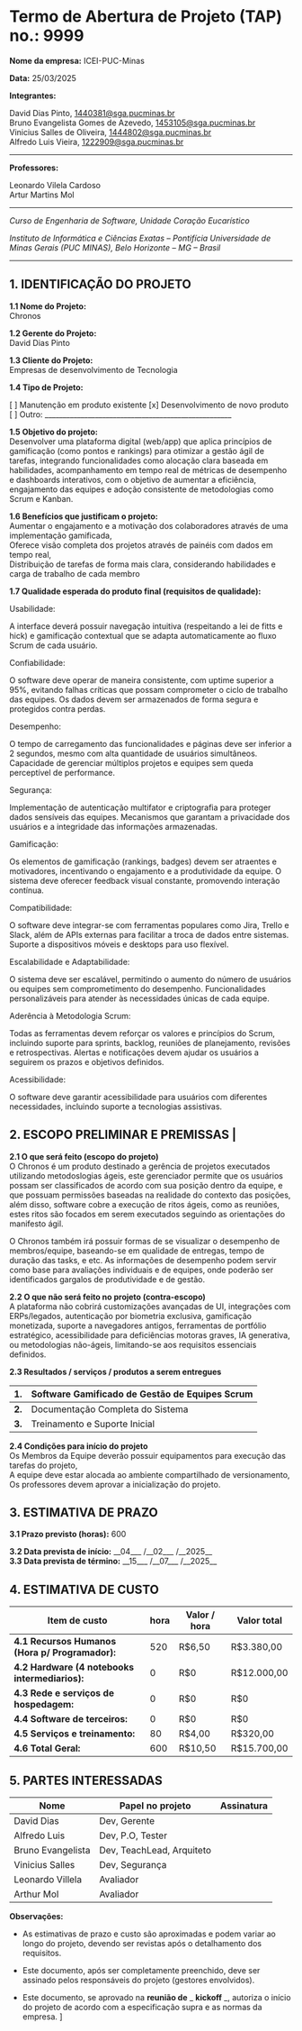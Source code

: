 # Termo de Abertura de Projeto (TAP) no.: 9999

**Nome da empresa:**
ICEI-PUC-Minas

**Data:**
25/03/2025

**Integrantes:**

David Dias Pinto, 1440381@sga.pucminas.br<br>
Bruno Evangelista Gomes de Azevedo, 1453105@sga.pucminas.br<br>
Vinicius Salles de Oliveira, 1444802@sga.pucminas.br<br>
Alfredo Luis Vieira, 1222909@sga.pucminas.br

---

**Professores:**

Leonardo Vilela Cardoso<br>
Artur Martins Mol

---

_Curso de Engenharia de Software, Unidade Coração Eucarístico_

_Instituto de Informática e Ciências Exatas – Pontifícia Universidade de Minas Gerais (PUC MINAS), Belo Horizonte – MG – Brasil_

---

## 1. IDENTIFICAÇÃO DO PROJETO

**1.1 Nome do Projeto:** <br>
Chronos

**1.2 Gerente do Projeto:** <br>
David Dias Pinto

**1.3 Cliente do Projeto:** <br>
Empresas de desenvolvimento de Tecnologia

**1.4 Tipo de Projeto:**

[ ] Manutenção em produto existente
[x] Desenvolvimento de novo produto
[ ] Outro: \_\_\_\_\_\_\_\_\_\_\_\_\_\_\_\_\_\_\_\_\_\_\_\_\_\_\_\_\_\_\_\_\_\_\_\_\_\_\_\_\_\_\_\_\_\_\_\_\_\_\_\_

**1.5 Objetivo do projeto:** <br>
 Desenvolver uma plataforma digital (web/app) que aplica princípios de gamificação (como pontos e rankings) para otimizar a gestão ágil de tarefas, integrando funcionalidades como alocação clara baseada em habilidades, acompanhamento em tempo real de métricas de desempenho e dashboards interativos, com o objetivo de aumentar a eficiência, engajamento das equipes e adoção consistente de metodologias como Scrum e Kanban.
 
**1.6 Benefícios que justificam o projeto:** <br>
Aumentar o engajamento e a motivação dos colaboradores através de uma implementação gamificada,<br>
Oferece visão completa dos projetos através de painéis com dados em tempo real,<br>
Distribuição de tarefas de forma mais clara, considerando habilidades e carga de trabalho de cada membro<br>


**1.7 Qualidade esperada do produto final (requisitos de qualidade):** <br>

Usabilidade:

A interface deverá possuir navegação intuitiva (respeitando a lei de fitts e hick) e gamificação contextual que se adapta automaticamente ao fluxo Scrum de cada usuário.

Confiabilidade:

O software deve operar de maneira consistente, com uptime superior a 95%, evitando falhas críticas que possam comprometer o ciclo de trabalho das equipes.
Os dados devem ser armazenados de forma segura e protegidos contra perdas.

Desempenho:

O tempo de carregamento das funcionalidades e páginas deve ser inferior a 2 segundos, mesmo com alta quantidade de usuários simultâneos.
Capacidade de gerenciar múltiplos projetos e equipes sem queda perceptível de performance.

Segurança:

Implementação de autenticação multifator e criptografia para proteger dados sensíveis das equipes.
Mecanismos que garantam a privacidade dos usuários e a integridade das informações armazenadas.

Gamificação:

Os elementos de gamificação (rankings, badges) devem ser atraentes e motivadores, incentivando o engajamento e a produtividade da equipe.
O sistema deve oferecer feedback visual constante, promovendo interação contínua.

Compatibilidade:

O software deve integrar-se com ferramentas populares como Jira, Trello e Slack, além de APIs externas para facilitar a troca de dados entre sistemas.
Suporte a dispositivos móveis e desktops para uso flexível.

Escalabilidade e Adaptabilidade:

O sistema deve ser escalável, permitindo o aumento do número de usuários ou equipes sem comprometimento do desempenho.
Funcionalidades personalizáveis para atender às necessidades únicas de cada equipe.

Aderência à Metodologia Scrum:

Todas as ferramentas devem reforçar os valores e princípios do Scrum, incluindo suporte para sprints, backlog, reuniões de planejamento, revisões e retrospectivas.
Alertas e notificações devem ajudar os usuários a seguirem os prazos e objetivos definidos.

Acessibilidade:

O software deve garantir acessibilidade para usuários com diferentes necessidades, incluindo suporte a tecnologias assistivas.


## **2. ESCOPO PRELIMINAR E PREMISSAS** |

**2.1 O que será feito (escopo do projeto)** <br>
O Chronos é um produto destinado a gerência de projetos executados utilizando metodoslogias ágeis, este gerenciador permite que os usuários possam ser classificados de acordo com sua posição dentro da equipe, e que possuam permissões baseadas na realidade do contexto das posições, além disso, software cobre a execução de ritos ágeis, como as reuniões, estes ritos são focados em serem executados seguindo as orientações do manifesto ágil.

O Chronos também irá possuir formas de se visualizar o desempenho de membros/equipe, baseando-se em qualidade de entregas, tempo de duração das tasks, e etc. As informações de desempenho podem servir como base para avaliações individuais e de equipes, onde poderão ser identificados gargalos de produtividade e de gestão.

**2.2 O que não será feito no projeto (contra-escopo)** <br>
A plataforma não cobrirá customizações avançadas de UI, integrações com ERPs/legados, autenticação por biometria exclusiva, gamificação monetizada, suporte a navegadores antigos, ferramentas de portfólio estratégico, acessibilidade para deficiências motoras graves, IA generativa, ou metodologias não-ágeis, limitando-se aos requisitos essenciais definidos.

**2.3 Resultados / serviços / produtos a serem entregues**

| **1.** |  Software Gamificado de Gestão de Equipes Scrum |
| --- | --- |
| **2.** | Documentação Completa do Sistema |
| **3.** | Treinamento e Suporte Inicial |

**2.4 Condições para início do projeto**<br>
Os Membros da Equipe deverão possuir equipamentos para execução das tarefas do projeto,<br>
A equipe deve estar alocada ao ambiente compartilhado de versionamento,<br>
Os professores devem aprovar a inicialização do projeto.


## 3. ESTIMATIVA DE PRAZO


**3.1 Prazo previsto (horas):** 600

**3.2 Data prevista de início:** \_\_04\_\_\_ /\_\_02\_\_\_ /\_\_2025\_\_ <br>
**3.3 Data prevista de término:** \_\_15\_\_\_ /\_\_07\_\_\_ /\_\_2025\_\_ 

## 4. ESTIMATIVA DE CUSTO

| Item de custo | hora | Valor / hora | Valor total |
| --- | --- | --- | --- |
| **4.1 Recursos Humanos** **(Hora p/ Programador):** | 520 | R$6,50 | R$3.380,00 |
| **4.2 Hardware (4 notebooks intermediarios):** | 0  | R$0 | R$12.000,00 |
| **4.3 Rede e serviços de hospedagem:** | 0 | R$0 | R$0 |
| **4.4 Software de terceiros:** | 0  | R$0 | R$0 |
| **4.5 Serviços e treinamento:** | 80 | R$4,00 | R$320,00 |
| **4.6 Total Geral:** |600 |R$10,50 | R$15.700,00 |

## 5. PARTES INTERESSADAS

| Nome | Papel no projeto | Assinatura |
| --- | --- | --- |
| David Dias| Dev, Gerente |     |
| Alfredo Luis| Dev, P.O, Tester |     |
| Bruno Evangelista | Dev, TeachLead, Arquiteto |     |
| Vinicius Salles | Dev, Segurança |     |
| Leonardo Villela| Avaliador |     |
| Arthur Mol | Avaliador |     |


**Observações:**

- As estimativas de prazo e custo são aproximadas e podem variar ao longo do projeto, devendo ser revistas após o detalhamento dos requisitos.

- Este documento, após ser completamente preenchido, deve ser assinado pelos responsáveis do projeto (gestores envolvidos).

- Este documento, se aprovado na **reunião de** _ **kickoff** _, autoriza o início do projeto de acordo com a especificação supra e as normas da empresa.
]
